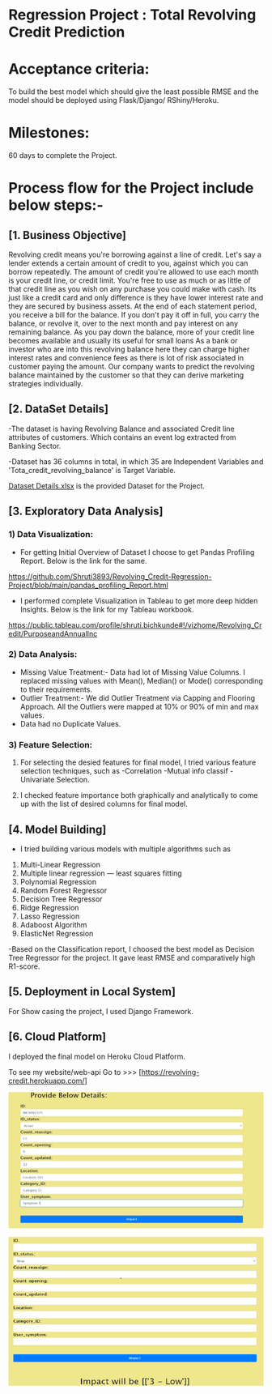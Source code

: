 # Regression Project : Total Revolving Credit Prediction


# Acceptance criteria: 
To build the best model which should give the least possible RMSE  and the model should be deployed using Flask/Django/ RShiny/Heroku.

# Milestones: 
60 days to complete the Project.

# Process flow for the Project include below steps:-

## [1. Business Objective]
Revolving credit means you're borrowing against a line of credit. Let's say a lender extends a certain amount of credit to you, against which you can borrow repeatedly. The amount of credit you're allowed to use each month is your credit line, or credit limit. You're free to use as much or as little of that credit line as you wish on any purchase you could make with cash. Its just like a credit card and only difference is they have lower interest rate and they are secured by business assets.
At the end of each statement period, you receive a bill for the balance. If you don't pay it off in full, you carry the balance, or revolve it, over to the next month and pay interest on any remaining balance. As you pay down the balance, more of your credit line becomes available and usually its useful for small loans
As a bank or investor who are into this revolving balance here they can charge higher interest rates and convenience fees as there is lot of risk associated in customer paying the amount. Our company wants to predict the revolving balance maintained by the customer so that they can derive marketing strategies individually.

## [2. DataSet Details]
-The dataset is having Revolving Balance and associated Credit line attributes of customers. Which contains an event log extracted from Banking Sector.

-Dataset has 36 columns in total, in which 35 are Independent Variables and 'Tota_credit_revolving_balance' is Target Variable. 

[Dataset Details.xlsx](https://github.com/Shruti3893/Revolving_Credit-Regression-Project/blob/main/Dataset%20Details.xlsx) is the provided Dataset for the Project.

## [3. Exploratory Data Analysis]

### 1) Data Visualization:
- For getting Initial Overview of Dataset I choose to get Pandas Profiling Report. Below is the link for the same.

https://github.com/Shruti3893/Revolving_Credit-Regression-Project/blob/main/pandas_profiling_Report.html

- I performed complete Visualization in Tableau to get more deep hidden Insights. Below is the link for my Tableau workbook.

https://public.tableau.com/profile/shruti.bichkunde#!/vizhome/Revolving_Credit/PurposeandAnnualInc

### 2) Data Analysis:
- Missing Value Treatment:-
Data had lot of Missing Value Columns. I replaced missing values with Mean(), Median() or Mode() corresponding to their requirements.
- Outlier Treatment:-
We did Outlier Treatment via Capping and Flooring Approach. All the Outliers were mapped at 10% or 90% of min and max values.
- Data had no Duplicate Values. 

### 3) Feature Selection:
1. For selecting the desied features for final model, I tried various feature selection techniques, such as 
-Correlation
-Mutual info classif 
-Univariate Selection. 

2. I checked feature importance both graphically and analytically to come up with the list of desired columns for final model.

## [4. Model Building]
- I tried building various models with multiple algorithms such as 
1) Multi-Linear Regression
2) Multiple linear regression — least squares fitting
3) Polynomial Regression  
4) Random Forest Regressor
5) Decision Tree Regressor
6) Ridge Regression
7) Lasso Regression
8) Adaboost Algorithm
9) ElasticNet Regression

-Based on the Classification report, I choosed the best model as Decision Tree Regressor for the project. It gave least RMSE and comparatively high R1-score.

## [5. Deployment in Local System]
For Show casing the project, I used Django Framework.

## [6. Cloud Platform]
I deployed the final model on Heroku Cloud Platform. 

To see my website/web-api Go to >>> [https://revolving-credit.herokuapp.com/]



![template1](https://github.com/Shruti3893/Impact_Prediction/blob/main/templates/input.png)

![template1](https://github.com/Shruti3893/Impact_Prediction/blob/main/templates/output.png)






